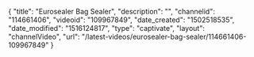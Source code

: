 {
    "title": "Eurosealer Bag Sealer",
    "description": "",
    "channelid": "114661406",
    "videoid": "109967849",
    "date_created": "1502518535",
    "date_modified": "1516124817",
    "type": "captivate",
    "layout": "channelVideo",
    "url": "\/latest-videos\/eurosealer-bag-sealer\/114661406-109967849"
}